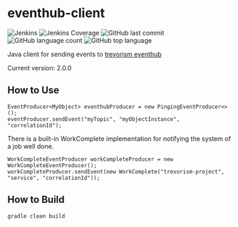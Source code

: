 # eventhub-client
![Jenkins](https://img.shields.io/jenkins/build/http/trevorism-build.eastus.cloudapp.azure.com/eventhub-client)
![Jenkins Coverage](https://img.shields.io/jenkins/coverage/jacoco/http/trevorism-build.eastus.cloudapp.azure.com/eventhub-client)
![GitHub last commit](https://img.shields.io/github/last-commit/trevorism/eventhub-client)
![GitHub language count](https://img.shields.io/github/languages/count/trevorism/eventhub-client)
![GitHub top language](https://img.shields.io/github/languages/top/trevorism/eventhub-client)


Java client for sending events to [trevorism eventhub](https://github.com/trevorism/eventhub)

Current version: 2.0.0

## How to Use 
```
EventProducer<MyObject> eventhubProducer = new PingingEventProducer<>();
eventProducer.sendEvent("myTopic", "myObjectInstance", "correlationId");
```

There is a built-in WorkComplete implementation for notifying the system of a job well done.
```
WorkCompleteEventProducer workCompleteProducer = new WorkCompleteEventProducer();
workCompleteProducer.sendEvent(new WorkComplete("trevorism-project", "service", "correlationId"));
```

## How to Build
`gradle clean build`